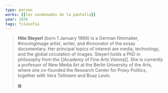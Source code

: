 ```yaml
---
type: person
works: [[los condenados de la pantalla]]
year: 1976
tags: filosofía
---
```


> **Hito Steyerl** (born 1 January 1966) is a German filmmaker, #movingimage artist, writer, and #innovator of the essay documentary. Her principal topics of interest are media, technology, and the global circulation of images. Steyerl holds a PhD in philosophy from the [[Academy of Fine Arts Vienna]]. She is currently a professor of New Media Art at the Berlin University of the Arts, where she co-founded the Research Center for Proxy Politics, together with Vera Tollmann and Boaz Levin.
>
> [w](https://en.wikipedia.org/wiki/Hito%20Steyerl)